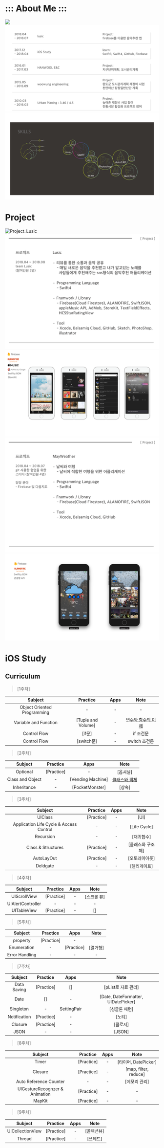 # ::: About Me :::

![](https://github.com/BroxigarSaurfang/iOS-dev/blob/master/README/cover1.png)
![](https://github.com/BroxigarSaurfang/iOS-dev/blob/master/README/cover2.png)
![](https://github.com/BroxigarSaurfang/iOS-dev/blob/master/README/cover3.png)


# Project

![Project_Lusic](https://github.com/LHOCHAN/lusic---looking-for-music)
![](https://github.com/BroxigarSaurfang/iOS-dev/blob/master/README/ProjectLusicT.png)
![](https://github.com/BroxigarSaurfang/iOS-dev/blob/master/README/ProjectLusicP.png)
![](https://github.com/BroxigarSaurfang/iOS-dev/blob/master/README/ProjectMayweatherT.png)
![](https://github.com/BroxigarSaurfang/iOS-dev/blob/master/README/ProjectMayweatherP.png)



# iOS Study

## Curriculum

> [1주차]
	 	
   	
| Subject | Practice | Apps | Note |
|:-------:|:--------:|:----:|:----:|
|Object Oriented Programming|-|-|-|
|Variable and Function|[Tuple and Volume]|-|[변수와 함수의 이해](https://github.com/BroxigarSaurfang/iOS-dev/blob/master/stuedy/1st.md)|
|Control Flow|[if문]|-|if 조건문|
|Control Flow|[switch문]|-|switch 조건문|
	
	
> [2주차]

	
| Subject | Practice | Apps | Note |
|:-------:|:--------:|:----:|:----:|
|Optional|[Practice]|-|[옵셔널]|
|Class and Object|-|[Vending Machine]|[클래스와 객체](https://github.com/BroxigarSaurfang/iOS-dev/blob/master/stuedy/CHAPTER8.md)|
|Inheritance|-|[PocketMonster]|[상속]|
	
	
> [3주차]

	
| Subject | Practice | Apps | Note |
|:-------:|:--------:|:----:|:----:|
|UIClass|[Practice]|-|[UI]|
|Application Life Cycle & Access Control|-|-|[Life Cycle]|
|Recursion|-|-|[재귀합수]|
|Class & Structures|[Practice]|-|[클래스와 구조체]|
|AutoLayOut|[Practice]|-|[오토레이아웃]|
|Deldgate|-|-|[델리게이트]|
	
	
> [4주차]

	
| Subject | Practice | Apps | Note |
|:-------:|:--------:|:----:|:----:|
|UIScrollView|[Practice]|-|[스크롤 뷰]|
|UIAlertController|-|-|-|
|UITableView|[Practice]|-|[]|


> [5주차]

	
| Subject | Practice | Apps | Note |
|:-------:|:--------:|:----:|:----:|
|property|[Practice]|-||
|Enumeration|-|[Practice]|[열거형]|
|Error Handling|-|-|-|


> [7주차]

	
| Subject | Practice | Apps | Note |
|:-------:|:--------:|:----:|:----:|
|Data Saving|[Practice]|[]|[pList로 자료 관리]|
|Date|[]|-|[Date, DateFormatter, UIDatePicker]|
|Singleton|-|SettingPair|[싱글톤 패턴]|
|Notification|[Practice]|-|[노티]|
|Closure|[Practice]|-|[클로저]|
|JSON|-|-|[JSON]|
	

> [8주차]

	
| Subject | Practice | Apps | Note |
|:-------:|:--------:|:----:|:----:|
|Timer|[Practice]|-|[타이머, DatePicker]|
|Closure|[Practice]|-|[map, filter, reduce]|
|Auto Reference Counter|-|-|[메모리 관리]|
|UIGestureRecognzer & Animation|[Practice]|-|-|
|MapKit|[Practice]|-|-|


> [9주차]


| Subject | Practice | Apps | Note |
|:-------:|:--------:|:----:|:----:|
|UICollectionView|[Practice]|-|[콜렉션뷰]|
|Thread|[Practice]|-|[쓰레드]|
	
